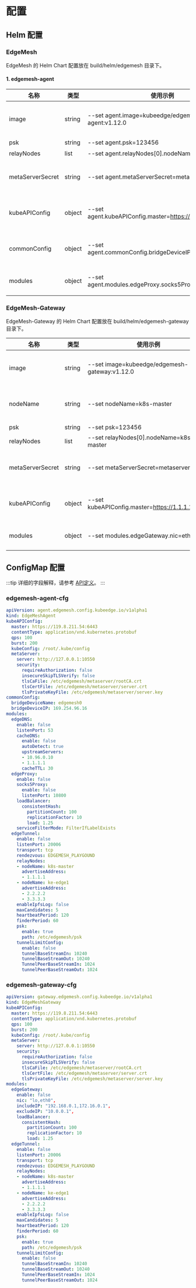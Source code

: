 # 配置

## Helm 配置

### EdgeMesh

EdgeMesh 的 Helm Chart 配置放在 build/helm/edgemesh 目录下。

#### 1. edgemesh-agent

| 名称               | 类型     | 使用示例                                                  | 描述                               |
|------------------|--------|-------------------------------------------------------|----------------------------------|
| image            | string | --set agent.image=kubeedge/edgemesh-agent:v1.12.0     | 指定 edgemesh-agent 使用的镜像          |
| psk              | string | --set agent.psk=123456                                | PSK 密码                           |
| relayNodes       | list   | --set agent.relayNodes[0].nodeName=k8s-master         | 中继节点配置表                          |
| metaServerSecret | string | --set agent.metaServerSecret=metaserver-certs         | 存放 metaServer 证书文件的 Secret       |
| kubeAPIConfig    | object | --set agent.kubeAPIConfig.master=https://1.1.1.1:6443 | 与 configmap 的 kubeAPIConfig 含义相同 |
| commonConfig     | object | --set agent.commonConfig.bridgeDeviceIP=169.254.96.16 | 与 configmap 的 commonConfig 含义相同  |
| modules          | object | --set agent.modules.edgeProxy.socks5Proxy.enable=true | 与 configmap 的 modules 含义相同       |

### EdgeMesh-Gateway

EdgeMesh-Gateway 的 Helm Chart 配置放在 build/helm/edgemesh-gateway 目录下。

| 名称               | 类型     | 使用示例                                            | 描述                               |
|------------------|--------|-------------------------------------------------|----------------------------------|
| image            | string | --set image=kubeedge/edgemesh-gateway:v1.12.0   | 指定 edgemesh-gateway 使用的镜像        |
| nodeName         | string | --set nodeName=k8s-master                       | 指定 edgemesh-gateway 部署的节点        |
| psk              | string | --set psk=123456                                | PSK 密码                           |
| relayNodes       | list   | --set relayNodes[0].nodeName=k8s-master         | 中继节点配置表                          |
| metaServerSecret | string | --set metaServerSecret=metaserver-certs         | 存放 metaServer 证书文件的 Secret       |
| kubeAPIConfig    | object | --set kubeAPIConfig.master=https://1.1.1.1:6443 | 与 configmap 的 kubeAPIConfig 含义相同 |
| modules          | object | --set modules.edgeGateway.nic=eth0              | 与 configmap 的 modules 含义相同       |

## ConfigMap 配置

:::tip
详细的字段解释，请参考 [API定义](https://github.com/kubeedge/edgemesh/blob/main/pkg/apis/config/v1alpha1/types.go)。
:::

### edgemesh-agent-cfg

```yaml
apiVersion: agent.edgemesh.config.kubeedge.io/v1alpha1
kind: EdgeMeshAgent
kubeAPIConfig:
  master: https://119.8.211.54:6443
  contentType: application/vnd.kubernetes.protobuf
  qps: 100
  burst: 200
  kubeConfig: /root/.kube/config
  metaServer:
    server: http://127.0.0.1:10550
    security:
      requireAuthorization: false
      insecureSkipTLSVerify: false
      tlsCaFile: /etc/edgemesh/metaserver/rootCA.crt
      tlsCertFile: /etc/edgemesh/metaserver/server.crt
      tlsPrivateKeyFile: /etc/edgemesh/metaserver/server.key
commonConfig:
  bridgeDeviceName: edgemesh0
  bridgeDeviceIP: 169.254.96.16
modules:
  edgeDNS:
    enable: false
    listenPort: 53
    cacheDNS:
      enable: false
      autoDetect: true
      upstreamServers:
      - 10.96.0.10
      - 1.1.1.1
      cacheTTL: 30
  edgeProxy:
    enable: false
    socks5Proxy:
      enable: false
      listenPort: 10800
    loadBalancer:
      consistentHash:
        partitionCount: 100
        replicationFactor: 10
        load: 1.25
    serviceFilterMode: FilterIfLabelExists
  edgeTunnel:
    enable: false
    listenPort: 20006
    transport: tcp
    rendezvous: EDGEMESH_PLAYGOUND
    relayNodes:
    - nodeName: k8s-master
      advertiseAddress:
      - 1.1.1.1
    - nodeName: ke-edge1
      advertiseAddress:
      - 2.2.2.2
      - 3.3.3.3
    enableIpfsLog: false
    maxCandidates: 5
    heartbeatPeriod: 120
    finderPeriod: 60
    psk:
      enable: true
      path: /etc/edgemesh/psk
    tunnelLimitConfig:
      enable: false
      tunnelBaseStreamIn: 10240
      tunnelBaseStreamOut: 10240
      TunnelPeerBaseStreamIn: 1024
      tunnelPeerBaseStreamOut: 1024
```

### edgemesh-gateway-cfg

```yaml
apiVersion: gateway.edgemesh.config.kubeedge.io/v1alpha1
kind: EdgeMeshGateway
kubeAPIConfig:
  master: https://119.8.211.54:6443
  contentType: application/vnd.kubernetes.protobuf
  qps: 100
  burst: 200
  kubeConfig: /root/.kube/config
  metaServer:
    server: http://127.0.0.1:10550
    security:
      requireAuthorization: false
      insecureSkipTLSVerify: false
      tlsCaFile: /etc/edgemesh/metaserver/rootCA.crt
      tlsCertFile: /etc/edgemesh/metaserver/server.crt
      tlsPrivateKeyFile: /etc/edgemesh/metaserver/server.key
modules:
  edgeGateway:
    enable: false
    nic: "lo,eth0",
    includeIP: "192.168.0.1,172.16.0.1",
    excludeIP: "10.0.0.1",
    loadBalancer:
      consistentHash:
        partitionCount: 100
        replicationFactor: 10
        load: 1.25
  edgeTunnel:
    enable: false
    listenPort: 20006
    transport: tcp
    rendezvous: EDGEMESH_PLAYGOUND
    relayNodes:
    - nodeName: k8s-master
      advertiseAddress:
      - 1.1.1.1
    - nodeName: ke-edge1
      advertiseAddress:
      - 2.2.2.2
      - 3.3.3.3
    enableIpfsLog: false
    maxCandidates: 5
    heartbeatPeriod: 120
    finderPeriod: 60
    psk:
      enable: true
      path: /etc/edgemesh/psk
    tunnelLimitConfig:
      enable: false
      tunnelBaseStreamIn: 10240
      tunnelBaseStreamOut: 10240
      TunnelPeerBaseStreamIn: 1024
      tunnelPeerBaseStreamOut: 1024
```
